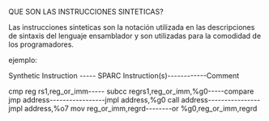 QUE SON LAS INSTRUCCIONES SINTETICAS?

Las instrucciones sinteticas son la notación utilizada en las descripciones de sintaxis del lenguaje ensamblador y 
son utilizadas para la comodidad de los programadores.

ejemplo:

Synthetic Instruction ----- SPARC Instruction(s)------------Comment

cmp reg rs1,reg_or_imm----- subcc regrs1,reg_or_imm,%g0-----compare
jmp address-----------------jmpl address,%g0
call address----------------jmpl address,%o7
mov reg_or_imm,regrd--------or %g0,reg_or_imm,regrd
